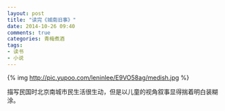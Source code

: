 ```yaml
---
layout: post
title: "读完《城南旧事》"
date: 2014-10-26 09:40
comments: true
categories: 青梅煮酒
tags:
- 读书
- 小说
---
```


{% img http://pic.yupoo.com/leninlee/E9VO58ag/medish.jpg %}

描写民国时北京南城市民生活很生动，但是以儿童的视角叙事显得揣着明白装糊涂。
